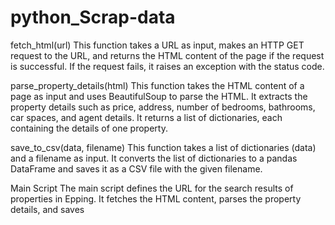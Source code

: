 # python_Scrap-data
fetch_html(url)
This function takes a URL as input, makes an HTTP GET request to the URL, and returns the HTML content of the page if the request is successful. If the request fails, it raises an exception with the status code.

parse_property_details(html)
This function takes the HTML content of a page as input and uses BeautifulSoup to parse the HTML. It extracts the property details such as price, address, number of bedrooms, bathrooms, car spaces, and agent details. It returns a list of dictionaries, each containing the details of one property.

save_to_csv(data, filename)
This function takes a list of dictionaries (data) and a filename as input. It converts the list of dictionaries to a pandas DataFrame and saves it as a CSV file with the given filename.

Main Script
The main script defines the URL for the search results of properties in Epping. It fetches the HTML content, parses the property details, and saves 

